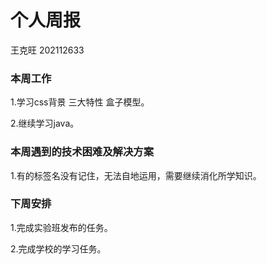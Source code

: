 # 个人周报

王克旺 202112633

### 本周工作

 1.学习css背景 三大特性 盒子模型。

 2.继续学习java。

### 本周遇到的技术困难及解决方案

 1.有的标签名没有记住，无法自地运用，需要继续消化所学知识。

### 下周安排

 1.完成实验班发布的任务。

 2.完成学校的学习任务。